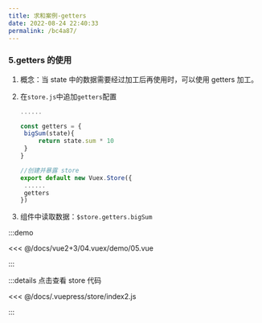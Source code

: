 ```yaml
---
title: 求和案例-getters
date: 2022-08-24 22:40:33
permalink: /bc4a87/
---
```


### 5.getters 的使用

1. 概念：当 state 中的数据需要经过加工后再使用时，可以使用 getters 加工。

2. 在`store.js`中追加`getters`配置

   ```js
   ......

   const getters = {
   	bigSum(state){
   		return state.sum * 10
   	}
   }

   //创建并暴露 store
   export default new Vuex.Store({
   	......
   	getters
   })
   ```

3. 组件中读取数据：`$store.getters.bigSum`

:::demo

<<< @/docs/vue2+3/04.vuex/demo/05.vue

:::

:::details 点击查看 store 代码

<<< @/docs/.vuepress/store/index2.js

:::
